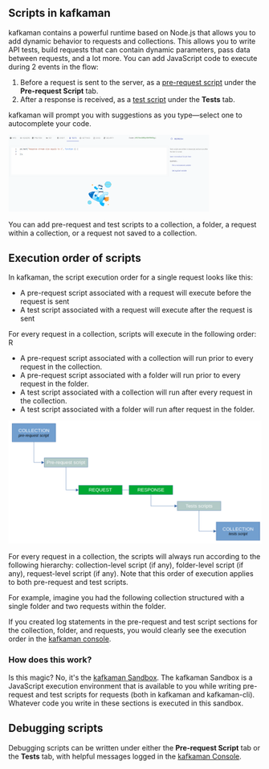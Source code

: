 ## Scripts in kafkaman

kafkaman contains a powerful runtime based on Node.js that allows you to add dynamic behavior to requests and collections. This allows you to write API tests, build requests that can contain dynamic parameters, pass data between requests, and a lot more. You can add JavaScript code to execute during 2 events in the flow:

  1. Before a request is sent to the server, as a [pre-request script](/docs/writing-scripts/pre-request-scripts/) under the **Pre-request Script** tab.
  1. After a response is received, as a [test script](/docs/writing-scripts/test-scripts/) under the **Tests** tab.

kafkaman will prompt you with suggestions as you type—select one to autocomplete your code.

<img alt="Autocomplete" src="https://raw.githubusercontent.com/kafkaman-lab/kafkaman-learning-center/main/assets/Autocomplete.gif" width="400px"/>


You can add pre-request and test scripts to a collection, a folder, a request within a collection, or a request not saved to a collection.

## Execution order of scripts

In kafkaman, the script execution order for a single request looks like this:

* A pre-request script associated with a request will execute before the request is sent
* A test script associated with a request will execute after the request is sent


For every request in a collection, scripts will execute in the following order:
R
* A pre-request script associated with a collection will run prior to every request in the collection.
* A pre-request script associated with a folder will run prior to every request in the folder.
* A test script associated with a collection will run after every request in the collection.
* A test script associated with a folder will run after request in the folder.

[![workflow for request in collection](https://raw.githubusercontent.com/kafkaman-lab/kafkaman-learning-center/main/assets/life.png)](https://raw.githubusercontent.com/kafkaman-lab/kafkaman-learning-center/main/assets/life.png)

For every request in a collection, the scripts will always run according to the following hierarchy: collection-level script (if any), folder-level script (if any), request-level script (if any). Note that this order of execution applies to both pre-request and test scripts.

For example, imagine you had the following collection structured with a single folder and two requests within the folder.


If you created log statements in the pre-request and test script sections for the collection, folder, and requests, you would clearly see the execution order in the [kafkaman console](/docs/sending-requests/troubleshooting-api-requests/).


### How does this work?

Is this magic? No, it's the [kafkaman Sandbox](/docs/writing-scripts/script-references/kafkaman-sandbox-api-reference/). The kafkaman Sandbox is a JavaScript execution environment that is available to you while writing pre-request and test scripts for requests (both in kafkaman and kafkaman-cli). Whatever code you write in these sections is executed in this sandbox.

## Debugging scripts

Debugging scripts can be written under either the **Pre-request Script** tab or the **Tests** tab, with helpful messages logged in the [kafkaman Console](/docs/sending-requests/troubleshooting-api-requests/).
